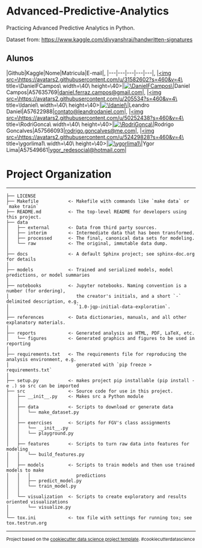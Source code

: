 # Advanced-Predictive-Analytics
Practicing Advanced Predictive Analytics in Python.

Dataset from: https://www.kaggle.com/divyanshrai/handwritten-signatures

## Alunos
|Github|Kaggle|Nome|Matricula|E-mail|,
|---|---|---|---|---|,
|<a href=\https://github.com/DanielFCampos\><img src=\https://avatars2.githubusercontent.com/u/31582602?s=460&v=4\ title=\DanielFCampos\ width=\40\ height=\40\></a>|<a href=\https://www.kaggle.com/danielferrazcampos\><img src=\https://storage.googleapis.com/kaggle-avatars/images/3508055-kg.png\ title=\DanielFCampos\ width=\40\ height=\40\></a>|Daniel Campos|A57635769|[daniel.ferraz.campos@gmail.com](daniel.ferraz.campos@gmail.com)|,
|<a href=\https://github.com/ldaniel\><img src=\https://avatars2.githubusercontent.com/u/205534?s=460&v=4\ title=\ldaniel\ width=\40\ height=\40\></a>|<a href=\https://www.kaggle.com/leandrodaniel\><img src=\https://storage.googleapis.com/kaggle-avatars/images/3415144-gr.jpg\ title=\ldaniel\ width=\40\ height=\40\></a>|Leandro Daniel|A57622988|[contato@leandrodaniel.com](contato@leandrodaniel.com)|,
|<a href=\https://github.com/RodriGonca\><img src=\https://avatars2.githubusercontent.com/u/50252438?s=460&v=4\ title=\RodriGonca\ width=\40\ height=\40\></a>|<a href=\https://www.kaggle.com/rodrigonca\><img src=\https://storage.googleapis.com/kaggle-avatars/images/3511253-kg.png\ title=\RodriGonca\ width=\40\ height=\40\></a>|Rodrigo Goncalves|A57566093|[rodrigo.goncalves@me.com](rodrigo.goncalves@me.com)|,
|<a href=\https://github.com/ygorlima1\><img src=\https://avatars2.githubusercontent.com/u/52429828?s=460&v=4\ title=\ygorlima1\ width=\40\ height=\40\></a>|<a href=\https://www.kaggle.com/ygorlima1\><img src=\https://storage.googleapis.com/kaggle-avatars/images/3427786-kg.jpg\ title=\ygorlima1\ width=\40\ height=\40\></a>|Ygor Lima|A57549661|[ygor_redesocial@hotmail.com](ygor_redesocial@hotmail.com)|

# Project Organization
------------

    ├── LICENSE
    ├── Makefile           <- Makefile with commands like `make data` or `make train`
    ├── README.md          <- The top-level README for developers using this project.
    ├── data
    │   ├── external       <- Data from third party sources.
    │   ├── interim        <- Intermediate data that has been transformed.
    │   ├── processed      <- The final, canonical data sets for modeling.
    │   └── raw            <- The original, immutable data dump.
    │
    ├── docs               <- A default Sphinx project; see sphinx-doc.org for details
    │
    ├── models             <- Trained and serialized models, model predictions, or model summaries
    │
    ├── notebooks          <- Jupyter notebooks. Naming convention is a number (for ordering),
    │                         the creator's initials, and a short `-` delimited description, e.g.
    │                         `1.0-jqp-initial-data-exploration`.
    │
    ├── references         <- Data dictionaries, manuals, and all other explanatory materials.
    │
    ├── reports            <- Generated analysis as HTML, PDF, LaTeX, etc.
    │   └── figures        <- Generated graphics and figures to be used in reporting
    │
    ├── requirements.txt   <- The requirements file for reproducing the analysis environment, e.g.
    │                         generated with `pip freeze > requirements.txt`
    │
    ├── setup.py           <- makes project pip installable (pip install -e .) so src can be imported
    ├── src                <- Source code for use in this project.
    │   ├── __init__.py    <- Makes src a Python module
    │   │
    │   ├── data           <- Scripts to download or generate data
    │   │   └── make_dataset.py
    │   │
    │   ├── exercises      <- Scripts for FGV's class assignments
    │   │   └── __init__.py    
    │   │   └── playground.py
    │   │
    │   ├── features       <- Scripts to turn raw data into features for modeling
    │   │   └── build_features.py
    │   │
    │   ├── models         <- Scripts to train models and then use trained models to make
    │   │   │                 predictions
    │   │   ├── predict_model.py
    │   │   └── train_model.py
    │   │
    │   └── visualization  <- Scripts to create exploratory and results oriented visualizations
    │       └── visualize.py
    │
    └── tox.ini            <- tox file with settings for running tox; see tox.testrun.org


--------

<p><small>Project based on the <a target="_blank" href="https://drivendata.github.io/cookiecutter-data-science/">cookiecutter data science project template</a>. #cookiecutterdatascience</small></p>
